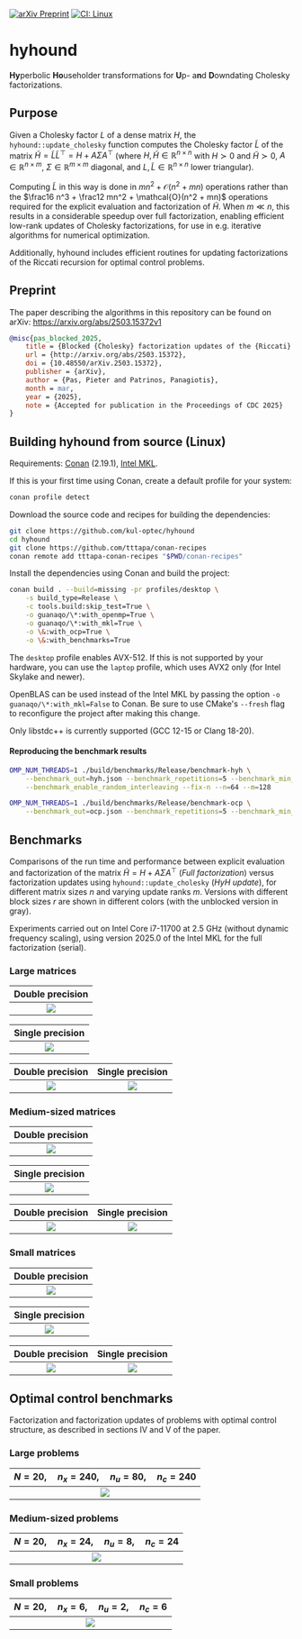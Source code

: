 [![arXiv Preprint](https://img.shields.io/badge/arXiv-Preprint-b31b1b)](https://arxiv.org/abs/2503.15372v1)
[![CI: Linux](https://github.com/kul-optec/hyhound/actions/workflows/linux.yml/badge.svg)](https://github.com/kul-optec/hyhound/actions/workflows/linux.yml)

# hyhound

**Hy**perbolic **Ho**useholder transformations for **U**p- a**n**d **D**owndating Cholesky factorizations.

## Purpose

Given a Cholesky factor $L$ of a dense matrix $H$, the `hyhound::update_cholesky`
function computes the Cholesky factor $\tilde L$ of the matrix
$\tilde H = \tilde L \tilde L^\top = H + A \Sigma A^\top$ (where
$H,\tilde H\in\mathbb{R}^{n\times n}$ with $H \succ 0$ and $\tilde H \succ 0$,
$A \in \mathbb{R}^{n\times m}$, $\Sigma \in \mathbb{R}^{m\times m}$ diagonal,
and $L, \tilde L\in\mathbb{R}^{n\times n}$ lower triangular).

Computing $\tilde L$ in this way is done in $mn^2 + \mathcal{O}(n^2 + mn)$
operations rather than the $\frac16 n^3 + \frac12 mn^2 + \mathcal{O}(n^2 + mn)$
operations required for the explicit evaluation and factorization of $\tilde H$.
When $m \ll n$, this results in a considerable speedup over full factorization,
enabling efficient low-rank updates of Cholesky factorizations, for use in e.g.
iterative algorithms for numerical optimization.

Additionally, hyhound includes efficient routines for updating factorizations
of the Riccati recursion for optimal control problems.

## Preprint

The paper describing the algorithms in this repository can be found on arXiv: <https://arxiv.org/abs/2503.15372v1>

```bibtex
@misc{pas_blocked_2025,
	title = {Blocked {Cholesky} factorization updates of the {Riccati} recursion using hyperbolic {Householder} transformations},
	url = {http://arxiv.org/abs/2503.15372},
	doi = {10.48550/arXiv.2503.15372},
	publisher = {arXiv},
	author = {Pas, Pieter and Patrinos, Panagiotis},
	month = mar,
	year = {2025},
	note = {Accepted for publication in the Proceedings of CDC 2025}
}
```

## Building hyhound from source (Linux)

Requirements: [Conan](https://conan.io/) (2.19.1), [Intel MKL](https://www.intel.com/content/www/us/en/developer/tools/oneapi/onemkl-download.html).

If this is your first time using Conan, create a default profile for your system:
```sh
conan profile detect
```
Download the source code and recipes for building the dependencies:
```sh
git clone https://github.com/kul-optec/hyhound
cd hyhound
git clone https://github.com/tttapa/conan-recipes
conan remote add tttapa-conan-recipes "$PWD/conan-recipes"
```
Install the dependencies using Conan and build the project:
```sh
conan build . --build=missing -pr profiles/desktop \
    -s build_type=Release \
    -c tools.build:skip_test=True \
    -o guanaqo/\*:with_openmp=True \
    -o guanaqo/\*:with_mkl=True \
    -o \&:with_ocp=True \
    -o \&:with_benchmarks=True
```

The `desktop` profile enables AVX-512. If this is not supported by your hardware,
you can use the `laptop` profile, which uses AVX2 only (for Intel Skylake and
newer).

OpenBLAS can be used instead of the Intel MKL by passing the option
`-o guanaqo/\*:with_mkl=False` to Conan. Be sure to use CMake's
`--fresh` flag to reconfigure the project after making this change.

Only libstdc++ is currently supported (GCC 12-15 or Clang 18-20).

#### Reproducing the benchmark results

```sh
OMP_NUM_THREADS=1 ./build/benchmarks/Release/benchmark-hyh \
    --benchmark_out=hyh.json --benchmark_repetitions=5 --benchmark_min_time=0.02s \
    --benchmark_enable_random_interleaving --fix-n --n=64 --m=128
```
```sh
OMP_NUM_THREADS=1 ./build/benchmarks/Release/benchmark-ocp \
    --benchmark_out=ocp.json --benchmark_repetitions=5 --benchmark_min_time=1000x
```

## Benchmarks

Comparisons of the run time and performance between explicit evaluation and
factorization of the matrix $\tilde H = H + A\Sigma A^\top$ (_Full factorization_)
versus factorization updates using `hyhound::update_cholesky` (_HyH update_),
for different matrix sizes $n$ and varying update ranks $m$.
Versions with different block sizes $r$ are shown in different colors (with the
unblocked version in gray).

Experiments carried out on Intel Core i7-11700 at 2.5 GHz
(without dynamic frequency scaling), using version 2025.0 of the Intel MKL
for the full factorization (serial).

### Large matrices

| Double precision |
|:---:|
| ![](images/hyh-avx512f-double-1024.json.rel.svg) |

| Single precision |
|:---:|
| ![](images/hyh-avx512f-float-1024.json.rel.svg) |

| Double precision | Single precision |
|:---:|:---:|
| ![](images/hyh-avx512f-double-1024.json.gflops.svg) | ![](images/hyh-avx512f-float-1024.json.gflops.svg) |

### Medium-sized matrices

| Double precision |
|:---:|
| ![](images/hyh-avx512f-double-64.json.rel.svg) |

| Single precision |
|:---:|
| ![](images/hyh-avx512f-float-64.json.rel.svg) |

| Double precision | Single precision |
|:---:|:---:|
| ![](images/hyh-avx512f-double-64.json.gflops.svg) | ![](images/hyh-avx512f-float-64.json.gflops.svg) |

### Small matrices

| Double precision |
|:---:|
| ![](images/hyh-avx512f-double-16.json.rel.svg) |

| Single precision |
|:---:|
| ![](images/hyh-avx512f-float-16.json.rel.svg) |

| Double precision | Single precision |
|:---:|:---:|
| ![](images/hyh-avx512f-double-16.json.gflops.svg) | ![](images/hyh-avx512f-float-16.json.gflops.svg) |

## Optimal control benchmarks

Factorization and factorization updates of problems with optimal control
structure, as described in sections IV and V of the paper.

### Large problems

| $N=20,\quad n_x=240,\quad n_u=80,\quad n_c=240$ |
|:---:|
| ![](images/ocp-240.json.timings.svg) |

### Medium-sized problems

| $N=20,\quad n_x=24,\quad n_u=8,\quad n_c=24$ |
|:---:|
| ![](images/ocp.json.timings.svg) |

### Small problems

| $N=20,\quad n_x=6,\quad n_u=2,\quad n_c=6$ |
|:---:|
| ![](images/ocp-6.json.timings.svg) |
